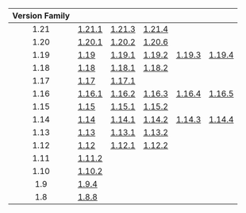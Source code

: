 | Version Family | | | | | |
|:---:|---|---|---|---|---|
| 1.21 | [1.21.1](https://github.com/BaldGang/spigot-build/releases/download/20250325/spigot-1.21.1.jar) | [1.21.3](https://github.com/BaldGang/spigot-build/releases/download/20250325/spigot-1.21.3.jar) | [1.21.4](https://github.com/BaldGang/spigot-build/releases/download/20250325/spigot-1.21.4.jar) | | |
| 1.20 | [1.20.1](https://github.com/BaldGang/spigot-build/releases/download/20250325/spigot-1.20.1.jar) | [1.20.2](https://github.com/BaldGang/spigot-build/releases/download/20250325/spigot-1.20.2.jar) | [1.20.6](https://github.com/BaldGang/spigot-build/releases/download/20250325/spigot-1.20.6.jar) | | |
| 1.19 | [1.19](https://github.com/BaldGang/spigot-build/releases/download/20250325/spigot-1.19.jar) | [1.19.1](https://github.com/BaldGang/spigot-build/releases/download/20250325/spigot-1.19.1.jar) | [1.19.2](https://github.com/BaldGang/spigot-build/releases/download/20250325/spigot-1.19.2.jar) | [1.19.3](https://github.com/BaldGang/spigot-build/releases/download/20250325/spigot-1.19.3.jar) | [1.19.4](https://github.com/BaldGang/spigot-build/releases/download/20250325/spigot-1.19.4.jar) |
| 1.18 | [1.18](https://github.com/BaldGang/spigot-build/releases/download/20250325/spigot-1.18.jar) | [1.18.1](https://github.com/BaldGang/spigot-build/releases/download/20250325/spigot-1.18.1.jar) | [1.18.2](https://github.com/BaldGang/spigot-build/releases/download/20250325/spigot-1.18.2.jar) | | |
| 1.17 | [1.17](https://github.com/BaldGang/spigot-build/releases/download/20250325/spigot-1.17.jar) | [1.17.1](https://github.com/BaldGang/spigot-build/releases/download/20250325/spigot-1.17.1.jar) | | | |
| 1.16 | [1.16.1](https://github.com/BaldGang/spigot-build/releases/download/20250325/spigot-1.16.1.jar) | [1.16.2](https://github.com/BaldGang/spigot-build/releases/download/20250325/spigot-1.16.2.jar) | [1.16.3](https://github.com/BaldGang/spigot-build/releases/download/20250325/spigot-1.16.3.jar) | [1.16.4](https://github.com/BaldGang/spigot-build/releases/download/20250325/spigot-1.16.4.jar) | [1.16.5](https://github.com/BaldGang/spigot-build/releases/download/20250325/spigot-1.16.5.jar) |
| 1.15 | [1.15](https://github.com/BaldGang/spigot-build/releases/download/20250325/spigot-1.15.jar) | [1.15.1](https://github.com/BaldGang/spigot-build/releases/download/20250325/spigot-1.15.1.jar) | [1.15.2](https://github.com/BaldGang/spigot-build/releases/download/20250325/spigot-1.15.2.jar) | | |
| 1.14 | [1.14](https://github.com/BaldGang/spigot-build/releases/download/20250325/spigot-1.14.jar) | [1.14.1](https://github.com/BaldGang/spigot-build/releases/download/20250325/spigot-1.14.1.jar) | [1.14.2](https://github.com/BaldGang/spigot-build/releases/download/20250325/spigot-1.14.2.jar) | [1.14.3](https://github.com/BaldGang/spigot-build/releases/download/20250325/spigot-1.14.3.jar) | [1.14.4](https://github.com/BaldGang/spigot-build/releases/download/20250325/spigot-1.14.4.jar) |
| 1.13 | [1.13](https://github.com/BaldGang/spigot-build/releases/download/20250325/spigot-1.13.jar) | [1.13.1](https://github.com/BaldGang/spigot-build/releases/download/20250325/spigot-1.13.1.jar) | [1.13.2](https://github.com/BaldGang/spigot-build/releases/download/20250325/spigot-1.13.2.jar) | | |
| 1.12 | [1.12](https://github.com/BaldGang/spigot-build/releases/download/20250325/spigot-1.12.jar) | [1.12.1](https://github.com/BaldGang/spigot-build/releases/download/20250325/spigot-1.12.1.jar) | [1.12.2](https://github.com/BaldGang/spigot-build/releases/download/20250325/spigot-1.12.2.jar) | | |
| 1.11 | [1.11.2](https://github.com/BaldGang/spigot-build/releases/download/20250325/spigot-1.11.2.jar) | | | | |
| 1.10 | [1.10.2](https://github.com/BaldGang/spigot-build/releases/download/20250325/spigot-1.10.2.jar) | | | | |
| 1.9 | [1.9.4](https://github.com/BaldGang/spigot-build/releases/download/20250325/spigot-1.9.4.jar) | | | | |
| 1.8 | [1.8.8](https://github.com/BaldGang/spigot-build/releases/download/20250325/spigot-1.8.8.jar) | | | | |
